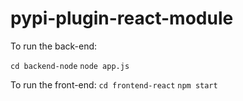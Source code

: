 # pypi-plugin-react-module

To run the back-end:

`cd backend-node`
`node app.js`

To run the front-end:
`cd frontend-react`
`npm start`
